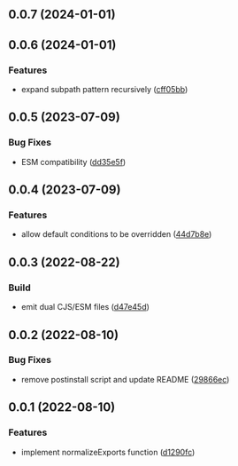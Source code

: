 ## 0.0.7 (2024-01-01)

## 0.0.6 (2024-01-01)

### Features

- expand subpath pattern recursively
  ([cff05bb](https://github.com/sagargurtu/normalize-exports/commit/cff05bba5fcc0f4a824501c888e6b928e34daef6))

## 0.0.5 (2023-07-09)

### Bug Fixes

- ESM compatibility
  ([dd35e5f](https://github.com/sagargurtu/normalize-exports/commit/dd35e5fdf743f6ff8981dacbd2d1f0b0d4085029))

## 0.0.4 (2023-07-09)

### Features

- allow default conditions to be overridden
  ([44d7b8e](https://github.com/sagargurtu/normalize-exports/commit/44d7b8e5c9455653f835e53e5b0e34079c1ec7d6))

## 0.0.3 (2022-08-22)

### Build

- emit dual CJS/ESM files
  ([d47e45d](https://github.com/sagargurtu/normalize-exports/commit/d47e45da6fe3e3bbd994da2336e2010ff7ee55f8))

## 0.0.2 (2022-08-10)

### Bug Fixes

- remove postinstall script and update README
  ([29866ec](https://github.com/sagargurtu/normalize-exports/commit/29866ec587ff00af28ac6fb5b27b720d8c665d41))

## 0.0.1 (2022-08-10)

### Features

- implement normalizeExports function
  ([d1290fc](https://github.com/sagargurtu/normalize-exports/commit/d1290fc0e43a3fdfcc6b1f8e4ddb8ab63ddd33ab))
